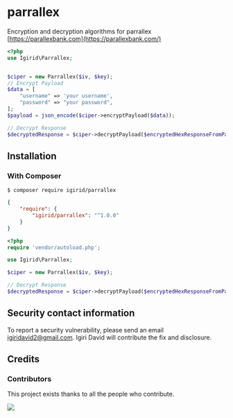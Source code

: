 # parrallex

Encryption and decryption algorithms for parrallex [https://parallexbank.com](https://parallexbank.com/)

```php
<?php
use Igirid\Parrallex;


$ciper = new Parrallex($iv, $key);
// Encrypt Payload
$data = [
    "username" => 'your username',
    "password" => "your password",
];
$payload = json_encode($ciper->encryptPayload($data));

// Decrypt Response
$decryptedResponse = $ciper->decryptPayload($encryptedHexResponseFromParrallexServer);

```

## Installation

### With Composer

```
$ composer require igirid/parrallex
```

```json
{
    "require": {
        "igirid/parrallex": "^1.0.0"
    }
}
```

```php
<?php
require 'vendor/autoload.php';

use Igirid\Parrallex;

$ciper = new Parrallex($iv, $key);

// Decrypt Response
$decryptedResponse = $ciper->decryptPayload($encryptedHexResponseFromParrallexServer);
```



## Security contact information

To report a security vulnerability, please send an email
[igiridavid2@gmail.com](mailto:igiridavid2@gmail.com).
Igiri David will contribute the fix and disclosure.

## Credits

### Contributors

This project exists thanks to all the people who contribute. 

<a href="https://github.com/Igirid/Parrallex/graphs/contributors" target="_blank"><img src="https://opencollective.com/Carbon/contributors.svg?width=890&button=false" /></a>


